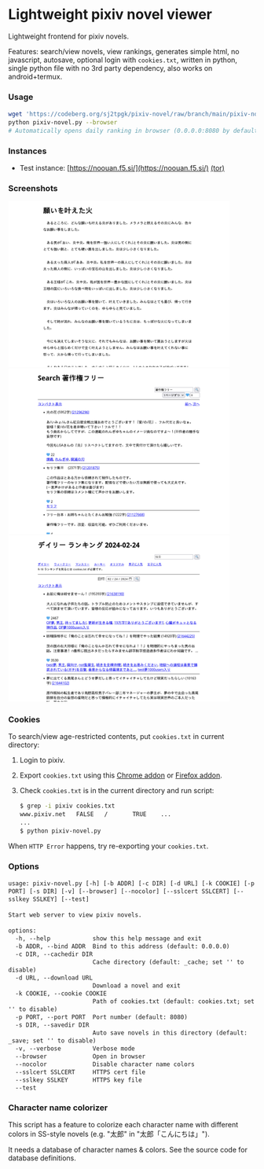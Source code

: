 <!--
TODO
- cache search result
- use external json for characters
- scroll down button
-->

<!--
md2html readme.md > readme.html
cat readme.md | awk '/@RUN/{while(substr($0,6)|getline out){print out}next}{print}'
-->

# Lightweight pixiv novel viewer

Lightweight frontend for pixiv novels.

Features: search/view novels, view rankings, generates simple html, no javascript, autosave, optional login with `cookies.txt`, written in python, single python file with no 3rd party dependency, also works on android+termux.

### Usage
``` sh
wget 'https://codeberg.org/sj2tpgk/pixiv-novel/raw/branch/main/pixiv-novel.py'
python pixiv-novel.py --browser
# Automatically opens daily ranking in browser (0.0.0.0:8080 by default)
```

### Instances

* Test instance:
  [https://noouan.f5.si/](https://noouan.f5.si/)
  [(tor)](http://jntlipzsaheskq3qdab2irgpueuv3jnizges3yywh3cw6k6xzxef6hqd.onion)

### Screenshots
<img width="450" src="images/novel.png">
<img width="450" src="images/search.png">
<img width="450" src="images/top.png">

### Cookies
To search/view age-restricted contents, put `cookies.txt` in current directory:
1. Login to pixiv.
2. Export `cookies.txt` using this [Chrome addon](https://chrome.google.com/webstore/detail/get-cookiestxt/bgaddhkoddajcdgocldbbfleckgcbcid) or [Firefox addon](https://addons.mozilla.org/ja/firefox/addon/cookies-txt/).
3. Check `cookies.txt` is in the current directory and run script:

    ```sh
    $ grep -i pixiv cookies.txt
    www.pixiv.net   FALSE   /       TRUE    ...
    ...
    $ python pixiv-novel.py
    ```

When `HTTP Error` happens, try re-exporting your `cookies.txt`.

<!-- or use document.cookie in devtool -->

### Options
```
usage: pixiv-novel.py [-h] [-b ADDR] [-c DIR] [-d URL] [-k COOKIE] [-p PORT] [-s DIR] [-v] [--browser] [--nocolor] [--sslcert SSLCERT] [--sslkey SSLKEY] [--test]

Start web server to view pixiv novels.

options:
  -h, --help            show this help message and exit
  -b ADDR, --bind ADDR  Bind to this address (default: 0.0.0.0)
  -c DIR, --cachedir DIR
                        Cache directory (default: _cache; set '' to disable)
  -d URL, --download URL
                        Download a novel and exit
  -k COOKIE, --cookie COOKIE
                        Path of cookies.txt (default: cookies.txt; set '' to disable)
  -p PORT, --port PORT  Port number (default: 8080)
  -s DIR, --savedir DIR
                        Auto save novels in this directory (default: _save; set '' to disable)
  -v, --verbose         Verbose mode
  --browser             Open in browser
  --nocolor             Disable character name colors
  --sslcert SSLCERT     HTTPS cert file
  --sslkey SSLKEY       HTTPS key file
  --test
```

### Character name colorizer
This script has a feature to colorize each character name with different colors in SS-style novels (e.g. "太郎" in "太郎「こんにちは」").

It needs a database of character names & colors.
See the source code for database definitions.

